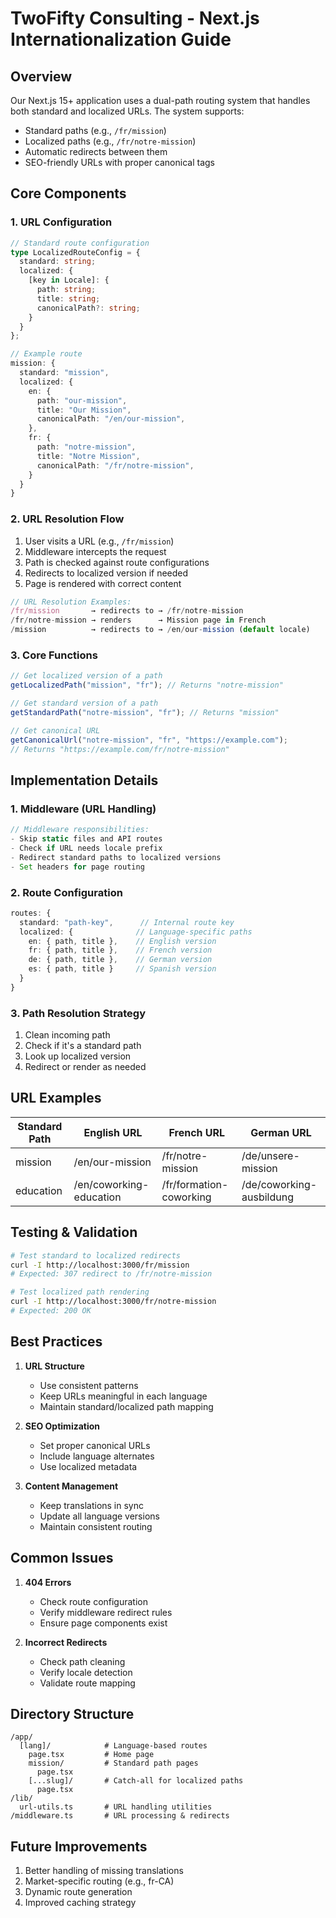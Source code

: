 # TwoFifty Consulting - Next.js Internationalization Guide

## Overview

Our Next.js 15+ application uses a dual-path routing system that handles both standard and localized URLs. The system supports:

- Standard paths (e.g., `/fr/mission`)
- Localized paths (e.g., `/fr/notre-mission`)
- Automatic redirects between them
- SEO-friendly URLs with proper canonical tags

## Core Components

### 1. URL Configuration

```typescript
// Standard route configuration
type LocalizedRouteConfig = {
  standard: string;
  localized: {
    [key in Locale]: {
      path: string;
      title: string;
      canonicalPath?: string;
    }
  }
};

// Example route
mission: {
  standard: "mission",
  localized: {
    en: {
      path: "our-mission",
      title: "Our Mission",
      canonicalPath: "/en/our-mission",
    },
    fr: {
      path: "notre-mission",
      title: "Notre Mission",
      canonicalPath: "/fr/notre-mission",
    }
  }
}
```

### 2. URL Resolution Flow

1. User visits a URL (e.g., `/fr/mission`)
2. Middleware intercepts the request
3. Path is checked against route configurations
4. Redirects to localized version if needed
5. Page is rendered with correct content

```typescript
// URL Resolution Examples:
/fr/mission       → redirects to → /fr/notre-mission
/fr/notre-mission → renders      → Mission page in French
/mission          → redirects to → /en/our-mission (default locale)
```

### 3. Core Functions

```typescript
// Get localized version of a path
getLocalizedPath("mission", "fr"); // Returns "notre-mission"

// Get standard version of a path
getStandardPath("notre-mission", "fr"); // Returns "mission"

// Get canonical URL
getCanonicalUrl("notre-mission", "fr", "https://example.com");
// Returns "https://example.com/fr/notre-mission"
```

## Implementation Details

### 1. Middleware (URL Handling)

```typescript
// Middleware responsibilities:
- Skip static files and API routes
- Check if URL needs locale prefix
- Redirect standard paths to localized versions
- Set headers for page routing
```

### 2. Route Configuration

```typescript
routes: {
  standard: "path-key",      // Internal route key
  localized: {              // Language-specific paths
    en: { path, title },    // English version
    fr: { path, title },    // French version
    de: { path, title },    // German version
    es: { path, title }     // Spanish version
  }
}
```

### 3. Path Resolution Strategy

1. Clean incoming path
2. Check if it's a standard path
3. Look up localized version
4. Redirect or render as needed

## URL Examples

| Standard Path | English URL             | French URL              | German URL               |
| ------------- | ----------------------- | ----------------------- | ------------------------ |
| mission       | /en/our-mission         | /fr/notre-mission       | /de/unsere-mission       |
| education     | /en/coworking-education | /fr/formation-coworking | /de/coworking-ausbildung |

## Testing & Validation

```bash
# Test standard to localized redirects
curl -I http://localhost:3000/fr/mission
# Expected: 307 redirect to /fr/notre-mission

# Test localized path rendering
curl -I http://localhost:3000/fr/notre-mission
# Expected: 200 OK
```

## Best Practices

1. **URL Structure**

   - Use consistent patterns
   - Keep URLs meaningful in each language
   - Maintain standard/localized path mapping

2. **SEO Optimization**

   - Set proper canonical URLs
   - Include language alternates
   - Use localized metadata

3. **Content Management**
   - Keep translations in sync
   - Update all language versions
   - Maintain consistent routing

## Common Issues

1. **404 Errors**

   - Check route configuration
   - Verify middleware redirect rules
   - Ensure page components exist

2. **Incorrect Redirects**
   - Check path cleaning
   - Verify locale detection
   - Validate route mapping

## Directory Structure

```
/app/
  [lang]/            # Language-based routes
    page.tsx         # Home page
    mission/         # Standard path pages
      page.tsx
    [...slug]/       # Catch-all for localized paths
      page.tsx
/lib/
  url-utils.ts       # URL handling utilities
/middleware.ts       # URL processing & redirects
```

## Future Improvements

1. Better handling of missing translations
2. Market-specific routing (e.g., fr-CA)
3. Dynamic route generation
4. Improved caching strategy
